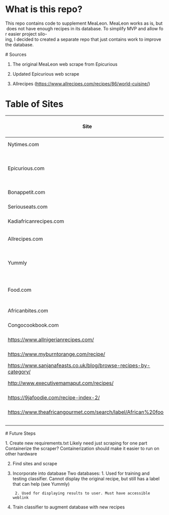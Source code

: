 # What is this repo?

This repo contains code to supplement MeaLeon. MeaLeon works as is, but does not have enough recipes in its database. To simplify MVP and allow for easier project silo-ing, I decided to created a separate repo that just contains work to improve the database.

# Sources

1. The original MeaLeon web scrape from Epicurious

2. Updated Epicurious web scrape

3. Allrecipes (https://www.allrecipes.com/recipes/86/world-cuisine/)


# Table of Sites

| Site                                                             | Why?                           | Labeled? | Number of Recipes | Usage?                                  |
|------------------------------------------------------------------|--------------------------------|----------|-------------------|-----------------------------------------|
| Nytimes.com                                                      | Good recipes                   |          |                   |                                         |
| Epicurious.com                                                   | Good compilation, labeled      | Yes      |                   | Model Training, Model Testing, Database |
| Bonappetit.com                                                   | Good recipes                   |          |                   |                                         |
| Seriouseats.com                                                  | Good recipes                   | Yes      |                   | Database                                |
| Kadiafricanrecipes.com                                           | African source                 |          |                   |                                         |
| Allrecipes.com                                                   | Lots of recipes, labeled       | Yes      |                   | Database                                |
| Yummly                                                           | Lots of recipes                | No       |                   | Model Training, Model Testing           |
| Food.com                                                         | Lots of recipes, crowd sourced | No       |                   | Model Training, Model Testing           |
| Africanbites.com                                                 | African source                 | Yes      |                   | Database                                |
| Congocookbook.com                                                | African source                 | Yes      |                   | Database                                |
| https://www.allnigerianrecipes.com/                              | African source                 | Yes      |                   | Database                                |
| https://www.myburntorange.com/recipe/                            | African source                 |          |                   |                                         |
| https://www.sanjanafeasts.co.uk/blog/browse-recipes-by-category/ | African source                 |          |                   |                                         |
| http://www.executivemamaput.com/recipes/                         | African source                 |          |                   |                                         |
| https://9jafoodie.com/recipe-index-2/                            | African source                 |          |                   |                                         |
| https://www.theafricangourmet.com/search/label/African%20food    | African source                 |          |                   |                                         |
|                                                                  |                                |          |                   |                                         |
|                                                                  |                                |          |                   |                                         |
|                                                                  |                                |          |                   |                                         |

# Future Steps

1. Create new requirements.txt
    Likely need just scraping for one part
    Containerize the scraper?
        Containerization should make it easier to run on other hardware


2. Find sites and scrape

3. Incorporate into database
    Two databases:
        1. Used for training and testing classifier. Cannot display the original recipe, but still has a label that can help (see Yummly)

        2. Used for displaying results to user. Must have accessible weblink

4. Train classifier to augment database with new recipes
